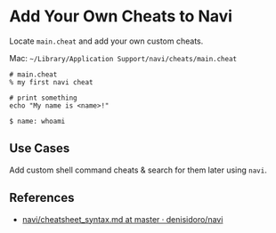 # Add Your Own Cheats to Navi

Locate `main.cheat` and add your own custom cheats.

Mac: `~/Library/Application Support/navi/cheats/main.cheat`

```cheatsheet
# main.cheat
% my first navi cheat

# print something
echo "My name is <name>!"

$ name: whoami
```

## Use Cases

Add custom shell command cheats & search for them later using `navi`.

## References

- [navi/cheatsheet_syntax.md at master · denisidoro/navi](https://github.com/denisidoro/navi/blob/master/docs/cheatsheet_syntax.md)

